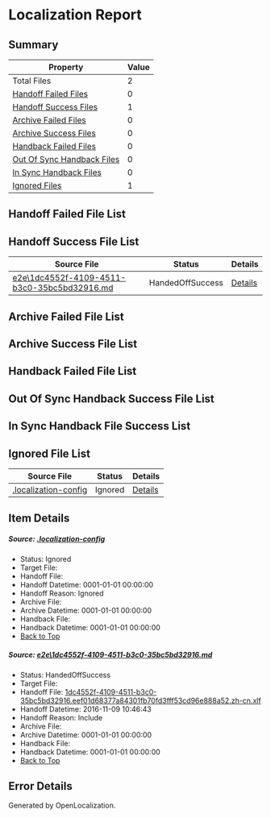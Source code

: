# <a name='report-top'></a> Localization Report

## Summary
 Property | Value 
 -------- | ----- 
 Total Files | 2
[ Handoff Failed Files ](#handoff-failed-list)| 0
[ Handoff Success Files ](#handoff-success-list)| 1
[ Archive Failed Files ](#archive-failed-list)| 0
[ Archive Success Files ](#archive-success-list)| 0
[ Handback Failed Files ](#handback-failed-list)| 0
[ Out Of Sync Handback Files ](#outofsync-handback-success-list)| 0
[ In Sync Handback Files ](#insync-handback-success-list)| 0
[ Ignored Files ](#ignored-list)| 1

## <a name='handoff-failed-list'></a> Handoff Failed File List

## <a name='handoff-success-list'></a> Handoff Success File List
 Source File | Status | Details 
 ----------- | ------ | ------- 
 [e2e\1dc4552f-4109-4511-b3c0-35bc5bd32916.md](https://github.com/OpenLocalizationTestOrg/ol-test0/blob/9f4b1357b5ae6711fa491c2bed3d1dcac7447cb1/e2e/1dc4552f-4109-4511-b3c0-35bc5bd32916.md) | HandedOffSuccess | [Details](#90d0cdf21007d81bbf14596391fd9fce817909851)

## <a name='archive-failed-list'></a> Archive Failed File List

## <a name='archive-success-list'></a> Archive Success File List

## <a name='handback-failed-list'></a> Handback Failed File List

## <a name='outofsync-handback-success-list'></a> Out Of Sync Handback Success File List

## <a name='insync-handback-success-list'></a> In Sync Handback File Success List

## <a name='ignored-list'></a> Ignored File List
 Source File | Status | Details 
 ----------- | ------ | ------- 
 [.localization-config](https://github.com/OpenLocalizationTestOrg/ol-test0/blob/9f4b1357b5ae6711fa491c2bed3d1dcac7447cb1/.localization-config) | Ignored | [Details](#c268a05ecaa7ec85942ed632c29928ee5bd6da8d0)

## Item Details
##### <a name='c268a05ecaa7ec85942ed632c29928ee5bd6da8d0'></a> Source: [.localization-config](https://github.com/OpenLocalizationTestOrg/ol-test0/blob/9f4b1357b5ae6711fa491c2bed3d1dcac7447cb1/.localization-config)
* Status: Ignored
* Target File: 
* Handoff File: 
* Handoff Datetime: 0001-01-01 00:00:00
* Handoff Reason: Ignored
* Archive File: 
* Archive Datetime: 0001-01-01 00:00:00
* Handback File: 
* Handback Datetime: 0001-01-01 00:00:00
* [Back to Top](#report-top)

##### <a name='90d0cdf21007d81bbf14596391fd9fce817909851'></a> Source: [e2e\1dc4552f-4109-4511-b3c0-35bc5bd32916.md](https://github.com/OpenLocalizationTestOrg/ol-test0/blob/9f4b1357b5ae6711fa491c2bed3d1dcac7447cb1/e2e/1dc4552f-4109-4511-b3c0-35bc5bd32916.md)
* Status: HandedOffSuccess
* Target File: 
* Handoff File: [1dc4552f-4109-4511-b3c0-35bc5bd32916.eef01d68377a84301fb70fd3fff53cd96e888a52.zh-cn.xlf](https://github.com/OpenLocalizationTestOrg/ol-test0-handoff/blob/4e563ab536b6f4d353d269f1f3dbadfd8f146a6b/ol-handoff/OpenLocalizationTestOrg/ol-test0-zhcn/yufeih/ht/1dc4552f-4109-4511-b3c0-35bc5bd32916.eef01d68377a84301fb70fd3fff53cd96e888a52.zh-cn.xlf)
* Handoff Datetime: 2016-11-09 10:46:43
* Handoff Reason: Include
* Archive File: 
* Archive Datetime: 0001-01-01 00:00:00
* Handback File: 
* Handback Datetime: 0001-01-01 00:00:00
* [Back to Top](#report-top)


## Error Details

Generated by OpenLocalization.
